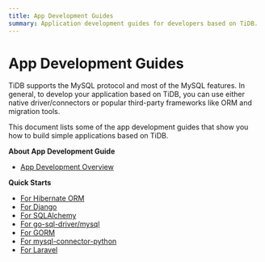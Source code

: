 ```yaml
---
title: App Development Guides
summary: Application development guides for developers based on TiDB.
---
```


# App Development Guides

TiDB supports the MySQL protocol and most of the MySQL features. In general, to develop your application based on TiDB, you  can use either native driver/connectors or popular third-party frameworks like ORM and migration tools.

This document lists some of the app development guides that show you how to build simple applications based on TiDB.

<NavColum>
<ColumnTitle><strong>About App Development Guide</strong></ColumnTitle>

- [App Development Overview](app-dev-overview.md)

</NavColum>

<NavColum>
<ColumnTitle><strong>Quick Starts</strong></ColumnTitle>

- [For Hibernate ORM](for-hibernate-orm.md)
- [For Django](for-django.md)
- [For SQLAlchemy](for-sqlalchemy.md)
- [For go-sql-driver/mysql](for-go-sql-driver-mysql.md)
- [For GORM](for-gorm.md)
- [For mysql-connector-python](for-python-mysql-connector.md)
- [For Laravel](for-laravel.md)

</NavColum>
